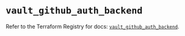 # `vault_github_auth_backend`

Refer to the Terraform Registry for docs: [`vault_github_auth_backend`](https://registry.terraform.io/providers/hashicorp/vault/4.6.0/docs/resources/github_auth_backend).
